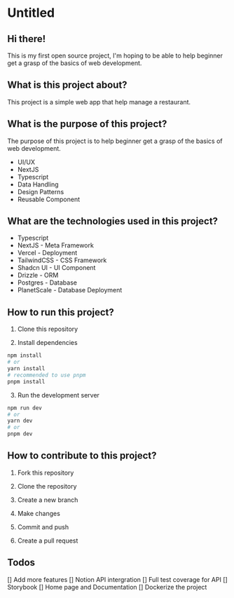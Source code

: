 # Untitled

## Hi there!

This is my first open source project, I'm hoping to be able
to help beginner get a grasp of the basics of web development.

## What is this project about?

This project is a simple web app that help manage a restaurant.

## What is the purpose of this project?

The purpose of this project is to help beginner get a grasp of the basics of web development.

- UI/UX
- NextJS
- Typescript
- Data Handling
- Design Patterns
- Reusable Component

## What are the technologies used in this project?

- Typescript
- NextJS - Meta Framework
- Vercel - Deployment
- TailwindCSS - CSS Framework
- Shadcn UI - UI Component
- Drizzle - ORM
- Postgres - Database
- PlanetScale - Database Deployment

## How to run this project?

1. Clone this repository

2. Install dependencies

```bash
npm install
# or
yarn install
# recommended to use pnpm
pnpm install
```

3. Run the development server

```bash
npm run dev
# or
yarn dev
# or
pnpm dev
```

## How to contribute to this project?

1. Fork this repository

2. Clone the repository

3. Create a new branch

4. Make changes

5. Commit and push

6. Create a pull request


## Todos

 [] Add more features
 [] Notion API intergration
 [] Full test coverage for API
 [] Storybook 
 [] Home page and Documentation
 [] Dockerize the project
